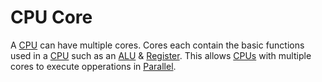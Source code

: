 # CPU Core
A [CPU](CPU.md) can have multiple cores. Cores each contain the basic functions used in a [CPU](CPU.md) such as an [ALU](ALU.md) & [Register](Register.md). This allows [CPUs](CPU.md) with multiple cores to execute opperations in [Parallel](../Parallel.md).